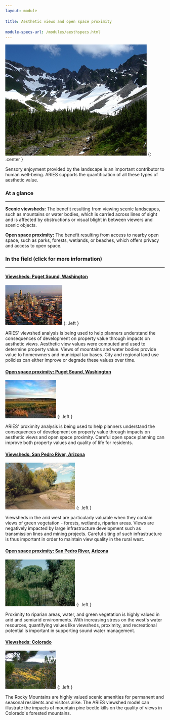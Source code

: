 ```yaml
---
layout: module

title: Aesthetic views and open space proximity

module-specs-url: /modules/aesthspecs.html
---
```

<div id="module-intro" markdown="1">

![](/images/AestheticsOlympicNationalPark.jpg)
{: .center }

Sensory enjoyment provided by the landscape is an important contributor 
to human well-being. ARIES supports the quantification of all these types 
of aesthetic value.

</div>

<div id="module-at-a-glance" markdown="1">

### At a glance
----------------

**Scenic viewsheds:** The benefit resulting from viewing scenic
landscapes, such as mountains or water bodies, which is carried across
lines of sight and is affected by obstructions or visual blight in
between viewers and scenic objects.

**Open space proximity:** The benefit resulting from access to nearby
open space, such as parks, forests, wetlands, or beaches, which offers
privacy and access to open space.

</div>

<div id="module-in-the-field" markdown="1">

### In the field (click for more information)
-----------------

#### [Viewsheds: Puget Sound, Washington](/case_studies/westernwa.html)

![](/images/seattle.jpg)
{: .left }

ARIES' viewshed analysis is being used to help planners understand the
consequences of development on property value through impacts on
aesthetic views. Aesthetic view values were computed and used to
determine property value. Views of mountains and water bodies provide
value to homeowners and municipal tax bases. City and regional land
use policies can either improve or degrade these values over time.

#### [Open space proximity: Puget Sound, Washington](/case_studies/westernwa.html)

![](/images/EastWA.jpg)
{: .left }

ARIES' proximity analysis is being used to help planners understand
the consequences of development on property value through impacts on
aesthetic views and open space proximity.  Careful open space planning
can improve both property values and quality of life for residents.

#### [Viewsheds: San Pedro River, Arizona](/case_studies/sanpedro.html)

![](/images/san_pedrokb2.jpg)
{: .left }

Viewsheds in the arid west are particularly valuable when they contain
views of green vegetation - forests, wetlands, riparian areas.  Views
are negatively impacted by large infrastructure development such as
transmission lines and mining projects.  Careful siting of such
infrastructure is thus important in order to maintain view quality in
the rural west.

#### [Open space proximity: San Pedro River, Arizona](/case_studies/sanpedro.html)

![](/images/san_pedrokb1.jpg)
{: .left }

Proximity to riparian areas, water, and green vegetation is highly
valued in arid and semiarid environments.  With increasing stress on
the west's water resources, quantifying values like viewsheds,
proximity, and recreational potential is important in supporting sound
water management.

#### [Viewsheds: Colorado](/case_studies/colorado.html)

![](/images/RMNPAspens.jpg)
{: .left }

The Rocky Mountains are highly valued scenic amenities for permanent
and seasonal residents and visitors alike. The ARIES viewshed model
can illustrate the impacts of mountain pine beetle kills on the
quality of views in Colorado's forested mountains.

</div>
